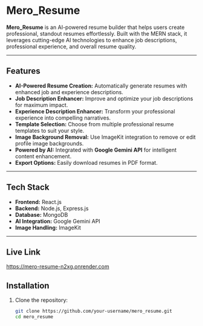 # Mero_Resume

**Mero_Resume** is an AI-powered resume builder that helps users create professional, standout resumes effortlessly. Built with the MERN stack, it leverages cutting-edge AI technologies to enhance job descriptions, professional experience, and overall resume quality.  

---

## Features

- **AI-Powered Resume Creation:** Automatically generate resumes with enhanced job and experience descriptions.  
- **Job Description Enhancer:** Improve and optimize your job descriptions for maximum impact.  
- **Experience Description Enhancer:** Transform your professional experience into compelling narratives.  
- **Template Selection:** Choose from multiple professional resume templates to suit your style.  
- **Image Background Removal:** Use ImageKit integration to remove or edit profile image backgrounds.  
- **Powered by AI:** Integrated with **Google Gemini API** for intelligent content enhancement.  
- **Export Options:** Easily download resumes in PDF format.

---

## Tech Stack

- **Frontend:** React.js  
- **Backend:** Node.js, Express.js  
- **Database:** MongoDB  
- **AI Integration:** Google Gemini API  
- **Image Handling:** ImageKit  

---

## Live Link

https://mero-resume-n2xg.onrender.com

## Installation

1. Clone the repository:  
   ```bash
   git clone https://github.com/your-username/mero_resume.git
   cd mero_resume

